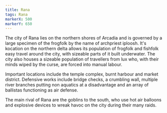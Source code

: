 ```yaml
---
title: Rana
tags: Rana
markerX: 500
markerY: 650
---
```


The city of Rana lies on the northern shores of Arcadia and is governed by a large specimen of the frogfolk by the name of archpriest iploosh. It's kocation on the northern delta allows its population of frogfolk and fishfolk easy travel around the city, with sizeable parts of it built underwater. The city also houses a sizeable population of travellers from lux who, with their minds wiped by the curse, are forced into manual labour.

Important locations include the temple complex, burnt harbour and market district. Defensive works include bridge checks, a crumbling wall, multiple river branches putting non aquatics at a disadvantage and an array of ballistas functioning as air defense.

The main rival of Rana are the goblins to the south, who use hot air balloons and explosive devices to wreak havoc on the city during their many raids.
